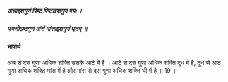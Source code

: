 ##### अन्नाद्दशगुणं पिष्टं पिष्टाद्दशगुणं पयः ।
##### पयसोऽष्टगुणं मांसं मांसाद्दशगुणं घृतम् ॥

#### भावार्थ

अन्न से दस गुणा अधिक शक्ति उसके आटे में है । आटे से दस गुणा अधिक शक्ति दूध में है, दूध से आठ गुणा अधिक शक्ति मांस में है और मांस से दस गुणा अधिक शक्ति घी में है ॥ 19 ॥